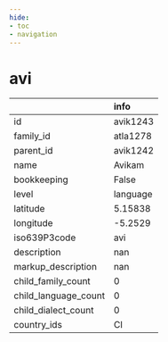 ```yaml
---
hide:
- toc
- navigation
---
```

# avi
|                      | info     |
|:---------------------|:---------|
| id                   | avik1243 |
| family_id            | atla1278 |
| parent_id            | avik1242 |
| name                 | Avikam   |
| bookkeeping          | False    |
| level                | language |
| latitude             | 5.15838  |
| longitude            | -5.2529  |
| iso639P3code         | avi      |
| description          | nan      |
| markup_description   | nan      |
| child_family_count   | 0        |
| child_language_count | 0        |
| child_dialect_count  | 0        |
| country_ids          | CI       |